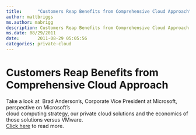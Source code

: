 ```yaml
---
title:      "Customers Reap Benefits from Comprehensive Cloud Approach"
author: mattbriggs
ms.author: mabrigg
description: Customers Reap Benefits from Comprehensive Cloud Approach
ms.date: 08/29/2011
date:       2011-08-29 05:05:56
categories: private-cloud
---
```

# Customers Reap Benefits from Comprehensive Cloud Approach

Take a look at  Brad Anderson’s, Corporate Vice President at Microsoft, perspective on Microsoft’s  
cloud computing strategy, our private cloud solutions and the economics of those solutions versus VMware.  
[Click here](http://bit.ly/oS2cNf) to read more.
